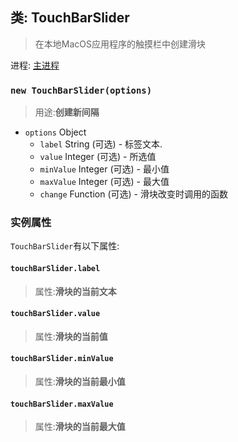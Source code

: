 ## 类: TouchBarSlider

>在本地MacOS应用程序的触摸栏中创建滑块

进程: [主进程](../tutorial/quick-start.md#main-process)       

### `new TouchBarSlider(options)`
>用途:**创建新间隔**

* `options` Object
  * `label` String (可选) - 标签文本.
  * `value` Integer (可选) - 所选值
  * `minValue` Integer (可选) - 最小值
  * `maxValue` Integer (可选) - 最大值
  * `change` Function (可选) - 滑块改变时调用的函数

### 实例属性

 `TouchBarSlider`有以下属性:

#### `touchBarSlider.label`
>属性:**滑块的当前文本**

#### `touchBarSlider.value`
>属性:**滑块的当前值**

#### `touchBarSlider.minValue`
>属性:**滑块的当前最小值**

#### `touchBarSlider.maxValue`
>属性:**滑块的当前最大值**